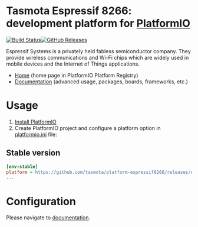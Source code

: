 # Tasmota Espressif 8266: development platform for [PlatformIO](http://platformio.org)

[![Build Status](https://github.com/platformio/platform-espressif8266/workflows/Examples/badge.svg)](https://github.com/platformio/platform-espressif8266/actions)[![GitHub Releases](https://img.shields.io/github/downloads/tasmota/platform-espressif8266/total?label=downloads)](https://github.com/tasmota/platform-espressif8266/releases/latest)

Espressif Systems is a privately held fabless semiconductor company. They provide wireless communications and Wi-Fi chips which are widely used in mobile devices and the Internet of Things applications.

* [Home](http://platformio.org/platforms/espressif8266) (home page in PlatformIO Platform Registry)
* [Documentation](http://docs.platformio.org/page/platforms/espressif8266.html) (advanced usage, packages, boards, frameworks, etc.)

# Usage

1. [Install PlatformIO](http://platformio.org)
2. Create PlatformIO project and configure a platform option in [platformio.ini](http://docs.platformio.org/page/projectconf.html) file:

## Stable version

```ini
[env:stable]
platform = https://github.com/tasmota/platform-espressif8266/releases/download/2024.09.00/platform-espressif8266.zip
...
```

# Configuration

Please navigate to [documentation](http://docs.platformio.org/page/platforms/espressif8266.html).
